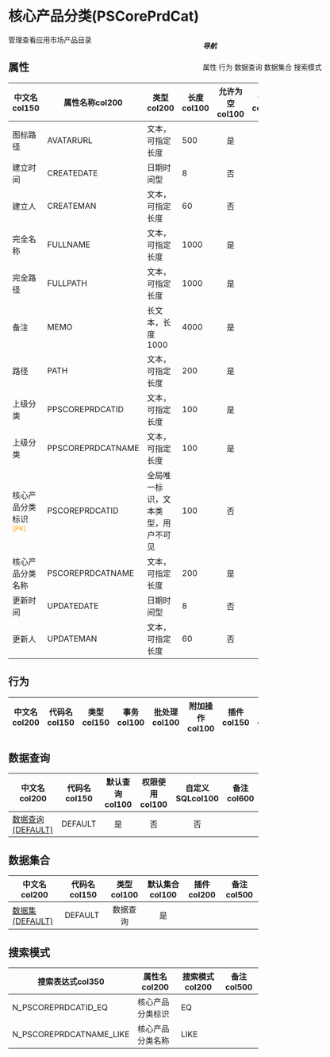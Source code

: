 # 核心产品分类(PSCorePrdCat)  <!-- {docsify-ignore-all} -->


管理查看应用市场产品目录


## 属性
|    中文名col150 | 属性名称col200           | 类型col200     | 长度col100    |允许为空col100    |  备注col500  |
| --------   |------------| -----  | -----  | :----: | -------- |
|图标路径|AVATARURL|文本，可指定长度|500|是||
|建立时间|CREATEDATE|日期时间型|8|否||
|建立人|CREATEMAN|文本，可指定长度|60|否||
|完全名称|FULLNAME|文本，可指定长度|1000|是||
|完全路径|FULLPATH|文本，可指定长度|1000|是||
|备注|MEMO|长文本，长度1000|4000|是||
|路径|PATH|文本，可指定长度|200|是||
|上级分类|PPSCOREPRDCATID|文本，可指定长度|100|是||
|上级分类|PPSCOREPRDCATNAME|文本，可指定长度|100|是||
|核心产品分类标识<sup class="footnote-symbol"><font color=orange>[PK]</font></sup>|PSCOREPRDCATID|全局唯一标识，文本类型，用户不可见|100|否||
|核心产品分类名称|PSCOREPRDCATNAME|文本，可指定长度|200|是||
|更新时间|UPDATEDATE|日期时间型|8|否||
|更新人|UPDATEMAN|文本，可指定长度|60|否||


## 行为
| 中文名col200    | 代码名col150    | 类型col150    | 事务col100   | 批处理col100   | 附加操作col100  | 插件col150    |  备注col300  |
| -------- |---------- |----------- |:----:|:----:|---------| ----- | ----- |

## 数据查询
| 中文名col200    | 代码名col150    | 默认查询col100 | 权限使用col100 | 自定义SQLcol100 |  备注col600|
| --------  | --------   | :----:  |:----:  | :----:  |----- |
|[数据查询(DEFAULT)](module/extension/PSCorePrdCat/query/Default)|DEFAULT|是|否 |否 ||

## 数据集合
| 中文名col200  | 代码名col150  | 类型col100 | 默认集合col100 |   插件col200|   备注col500|
| --------  | --------   | :----:   | :----:   | ----- |----- |
|[数据集(DEFAULT)](module/extension/PSCorePrdCat/dataset/Default)|DEFAULT|数据查询|是|||

## 搜索模式
|   搜索表达式col350   |    属性名col200    |    搜索模式col200        |备注col500  |
| -------- |------------|------------|------|
|N_PSCOREPRDCATID_EQ|核心产品分类标识|EQ||
|N_PSCOREPRDCATNAME_LIKE|核心产品分类名称|LIKE||

<div style="display: block; overflow: hidden; position: fixed; top: 140px; right: 100px;">

##### 导航
<el-anchor >
<el-anchor-link :href="`#/module/extension/PSCorePrdCat?id=属性`">
  属性
</el-anchor-link>
<el-anchor-link :href="`#/module/extension/PSCorePrdCat?id=行为`">
  行为
</el-anchor-link>
<el-anchor-link :href="`#/module/extension/PSCorePrdCat?id=数据查询`">
  数据查询
</el-anchor-link>
<el-anchor-link :href="`#/module/extension/PSCorePrdCat?id=数据集合`">
  数据集合
</el-anchor-link>
<el-anchor-link :href="`#/module/extension/PSCorePrdCat?id=搜索模式`">
  搜索模式
</el-anchor-link>
</el-anchor>
</div>

<script>
 const { createApp } = Vue
  createApp({
    data() {
      return {



      }
    },
    methods: {
    }
  }).use(ElementPlus).mount('#app')
</script>